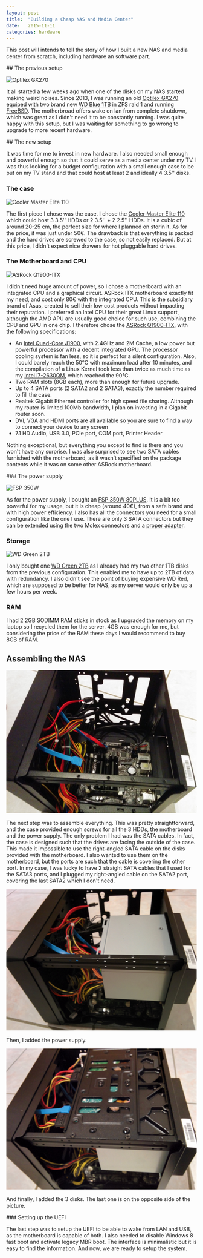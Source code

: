 ```yaml
---
layout: post
title:  "Building a Cheap NAS and Media Center"
date:   2015-11-11
categories: hardware
---
```


This post will intends to tell the story of how I built a new NAS and media center from scratch, including hardware an software part.

## The previous setup

![Optilex GX270](http://ecx.images-amazon.com/images/I/41CK1kOQBbL.jpg)

It all started a few weeks ago when one of the disks on my NAS started making weird noises. Since 2013, I was running an old [Optilex GX270](http://www.amazon.co.uk/Dell-Optiplex-GX270-Professional-pre-installed/dp/B001UU3UMO) equiped with two brand new [WD Blue 1TB](http://www.amazon.com/Blue-Desktop-Hard-Disk-Drive/dp/B0088PUEPK/ref=sr_1_1?ie=UTF8&qid=1447200731&sr=8-1&keywords=western+digital+blue) in ZFS raid 1 and running [FreeBSD](https://www.freebsd.org). The motherbroad offers wake on lan from complete shutdown, which was great as I didn't need it to be constantly running. I was quite happy with this setup, but I was waiting for something to go wrong to upgrade to more recent hardware.

## The new setup

It was time for me to invest in new hardware. I also needed small enough and powerful enough so that it could serve as a media center under my TV. I was thus looking for a budget configuration with a small enough case to be put on my TV stand and that could host at least 2 and ideally 4 3.5'' disks. 

### The case

![Cooler Master Elite 110](http://assets.coolermaster.com/global/uploadfile/fileproduct_list/P1310080001d512/PRDPIC/290_10_df8f1c7669ef8521288b5bbeeb58be77_1381951732.jpg)

The first piece I chose was the case. I chose the [Cooler Master Elite 110](http://www.coolermaster.com/case/mini-itx-elite-series/elite110/) which could host 3 3.5'' HDDs or 2 3.5'' + 2 2.5'' HDDs. It is a cubic of around 20-25 cm, the perfect size for where I planned on storin it. As for the price, it was just under 50€. The drawback is that everything is packed and the hard drives are screwed to the case, so not easily replaced. But at this price, I didn't expect nice drawers for hot pluggable hard drives.

### The Motherboard and CPU

![ASRock Q1900-ITX](http://resources.mini-box.com/online/MBD-ASRock-Q1900-ITX/moreimages/MBD-ASRock-Q1900-ITX-b1.jpg)

I didn't need huge amount of power, so I chose a motherboard with an integrated CPU and a graphical circuit. ASRock ITX motherboard exactly fit my need, and cost only 80€ with the integrated CPU. This is the subsidiary brand of Asus, created to sell their low cost products without impacting their reputation. I preferred an Intel CPU for their great Linux support, although the AMD APU are usually good choice for such use, combining the CPU and GPU in one chip. I therefore chose the [ASRock Q1900-ITX](http://www.asrock.com/mb/Intel/Q1900-ITX/), with the following specifications:

  * An [Intel Quad-Core J1900](http://ark.intel.com/products/78867/Intel-Celeron-Processor-J1900-2M-Cache-up-to-2_42-GHz), with 2.4GHz and 2M Cache, a low power but powerful processor with a decent integrated GPU. The processor cooling system is fan less, so it is perfect for a silent configuration. Also, I could barely reach the 50°C with maximum load after 10 minutes, and the compilation of a Linux Kernel took less than twice as much time as my [Intel i7-2630QM](http://ark.intel.com/products/52219/Intel-Core-i7-2630QM-Processor-6M-Cache-up-to-2_90-GHz), which reached the 90°C.
  * Two RAM slots (8GB each), more than enough for future upgrade.
  * Up to 4 SATA ports (2 SATA2 and 2 SATA3), exactly the number required to fill the case.
  * Realtek Gigabit Ethernet controller for high speed file sharing. Although my router is limited 100Mb bandwidth, I plan on investing in a Gigabit router soon.
  * DVI, VGA and HDMI ports are all available so you are sure to find a way to connect your device to any screen
  * 7.1 HD Audio, USB 3.0, PCIe port, COM port, Printer Header

Nothing exceptional, but everything you except to find is there and you won't have any surprise. I was also surprised to see two SATA cables furnished with the motherboard, as it wasn't specified on the package contents while it was on some other ASRock motherboard.

### The power supply

![FSP 350W](http://www.fsp-group.com.tw/upload/2013/06/11/1370945109.jpg)

As for the power supply, I bought an [FSP 350W 80PLUS](http://www.fsp-group.com.tw/index.php?do=proinfo&id=144). It is a bit too powerful for my usage, but it is cheap (around 40€), from a safe brand and with high power efficiency. I also has all the connectors you need for a small configuration like the one I use. There are only 3 SATA connectors but they can be extended using the two Molex connectors and a [proper adapter](http://www.amazon.com/StarTech-com-12-Inch-Power-Cable-Adapter/dp/B0002GRUV4/ref=sr_1_4?ie=UTF8&qid=1447262448&sr=8-4&keywords=molex+to+sata).

### Storage

![WD Green 2TB](http://www.wdc.com/global/images/products/models/img5/300/wdfDesktop_Green_SATA64_6GBS.jpg)

I only bought one [WD Green 2TB](http://www.amazon.com/Green-2TB-Desktop-Hard-Drive/dp/B008YAHW6I/ref=sr_1_1?ie=UTF8&qid=1447262513&sr=8-1&keywords=wd+green+2tb) as I already had my two other 1TB disks from the previous configuration. This enabled me to have up to 2TB of data with redundancy. I also didn't see the point of buying expensive WD Red, which are supposed to be better for NAS, as my server would only be up a few hours per week.

### RAM

I had 2 2GB SODIMM RAM sticks in stock as I upgraded the memory on my laptop so I recycled them for the server. 4GB was enough for me, but considering the price of the RAM these days I would recommend to buy 8GB of RAM.

## Assembling the NAS

![NAS Inside](/assets/nas_inside.jpg)

The next step was to assemble everything. This was pretty straightforward, and the case provided enough screws for all the 3 HDDs, the motherboard and the power supply. The only problem I had was the SATA cables. In fact, the case is designed such that the drives are facing the outside of the case. This made it impossible to use the right-angled SATA cable on the disks provided with the motherboard. I also wanted to use them on the motherboard, but the ports are such that the cable is covering the other port. In my case, I was lucky to have 2 straight SATA cables that I used for the SATA3 ports, and I plugged my right-angled cable on the SATA2 port, covering the last SATA2 which I don't need.

![NAS Inside](/assets/nas_with_power_supply.jpg)

Then, I added the power supply.

![NAS Inside](/assets/nas_with_HDD.jpg)

And finally, I added the 3 disks. The last one is on the opposite side of the picture.

### Setting up the UEFI

The last step was to setup the UEFI to be able to wake from LAN and USB, as the motherboard is capable of both. I also needed to disable Windows 8 fast boot and activate legacy MBR boot. The interface is minimalistic but it is easy to find the information. And now, we are ready to setup the system.

